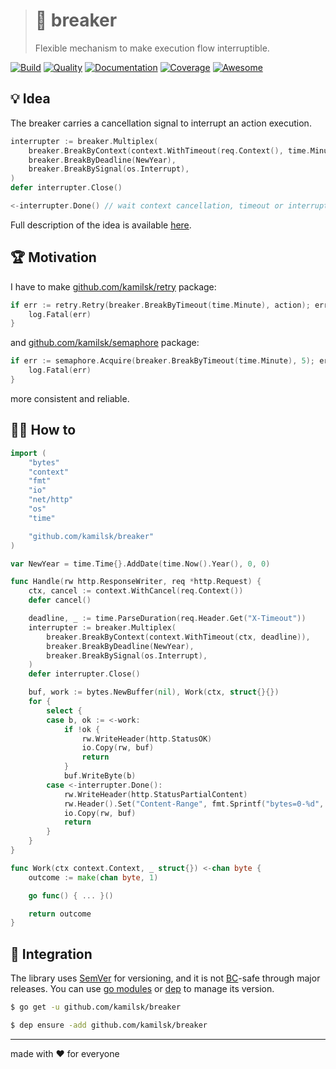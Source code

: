 > # 🚧 breaker
>
> Flexible mechanism to make execution flow interruptible.

[![Build][icon_build]][page_build]
[![Quality][icon_quality]][page_quality]
[![Documentation][icon_docs]][page_docs]
[![Coverage][icon_coverage]][page_coverage]
[![Awesome][icon_awesome]][page_awesome]

## 💡 Idea

The breaker carries a cancellation signal to interrupt an action execution.

```go
interrupter := breaker.Multiplex(
	breaker.BreakByContext(context.WithTimeout(req.Context(), time.Minute)),
	breaker.BreakByDeadline(NewYear),
	breaker.BreakBySignal(os.Interrupt),
)
defer interrupter.Close()

<-interrupter.Done() // wait context cancellation, timeout or interrupt signal
```

Full description of the idea is available [here][design].

## 🏆 Motivation

I have to make [github.com/kamilsk/retry][retry] package:

```go
if err := retry.Retry(breaker.BreakByTimeout(time.Minute), action); err != nil {
	log.Fatal(err)
}
```

and [github.com/kamilsk/semaphore][semaphore] package:

```go
if err := semaphore.Acquire(breaker.BreakByTimeout(time.Minute), 5); err != nil {
	log.Fatal(err)
}
```

more consistent and reliable.

## 🤼‍♂️ How to

```go
import (
	"bytes"
	"context"
	"fmt"
	"io"
	"net/http"
	"os"
	"time"

	"github.com/kamilsk/breaker"
)

var NewYear = time.Time{}.AddDate(time.Now().Year(), 0, 0)

func Handle(rw http.ResponseWriter, req *http.Request) {
	ctx, cancel := context.WithCancel(req.Context())
	defer cancel()

	deadline, _ := time.ParseDuration(req.Header.Get("X-Timeout"))
	interrupter := breaker.Multiplex(
		breaker.BreakByContext(context.WithTimeout(ctx, deadline)),
		breaker.BreakByDeadline(NewYear),
		breaker.BreakBySignal(os.Interrupt),
	)
	defer interrupter.Close()

	buf, work := bytes.NewBuffer(nil), Work(ctx, struct{}{})
	for {
		select {
		case b, ok := <-work:
			if !ok {
				rw.WriteHeader(http.StatusOK)
				io.Copy(rw, buf)
				return
			}
			buf.WriteByte(b)
		case <-interrupter.Done():
			rw.WriteHeader(http.StatusPartialContent)
			rw.Header().Set("Content-Range", fmt.Sprintf("bytes=0-%d", buf.Len()))
			io.Copy(rw, buf)
			return
		}
	}
}

func Work(ctx context.Context, _ struct{}) <-chan byte {
	outcome := make(chan byte, 1)

	go func() { ... }()

	return outcome
}
```

## 🧩 Integration

The library uses [SemVer](https://semver.org) for versioning, and it is not
[BC](https://en.wikipedia.org/wiki/Backward_compatibility)-safe through major releases.
You can use [go modules](https://github.com/golang/go/wiki/Modules) or
[dep](https://golang.github.io/dep/) to manage its version.

```bash
$ go get -u github.com/kamilsk/breaker

$ dep ensure -add github.com/kamilsk/breaker
```

---

made with ❤️ for everyone

[icon_awesome]:     https://cdn.rawgit.com/sindresorhus/awesome/d7305f38d29fed78fa85652e3a63e154dd8e8829/media/badge.svg
[icon_build]:       https://travis-ci.org/kamilsk/breaker.svg?branch=master
[icon_coverage]:    https://api.codeclimate.com/v1/badges/1d703de640b4c6cfcd6f/test_coverage
[icon_docs]:        https://godoc.org/github.com/kamilsk/breaker?status.svg
[icon_quality]:     https://goreportcard.com/badge/github.com/kamilsk/breaker

[page_awesome]:     https://github.com/avelino/awesome-go#goroutines
[page_build]:       https://travis-ci.org/kamilsk/breaker
[page_coverage]:    https://codeclimate.com/github/kamilsk/breaker/test_coverage
[page_docs]:        https://godoc.org/github.com/kamilsk/breaker
[page_quality]:     https://goreportcard.com/report/github.com/kamilsk/breaker

[design]:           https://www.notion.so/octolab/breaker-77116e98fda74c28bd64e42bd440bbf3?r=0b753cbf767346f5a6fd51194829a2f3
[egg]:              https://github.com/kamilsk/egg
[promo]:            https://github.com/kamilsk/breaker
[retry]:            https://github.com/kamilsk/retry
[semaphore]:        https://github.com/kamilsk/semaphore

[tmp.docs]:         https://nicedoc.io/kamilsk/breaker?theme=dark
[tmp.history]:      https://github.githistory.xyz/kamilsk/breaker/blob/master/README.md
